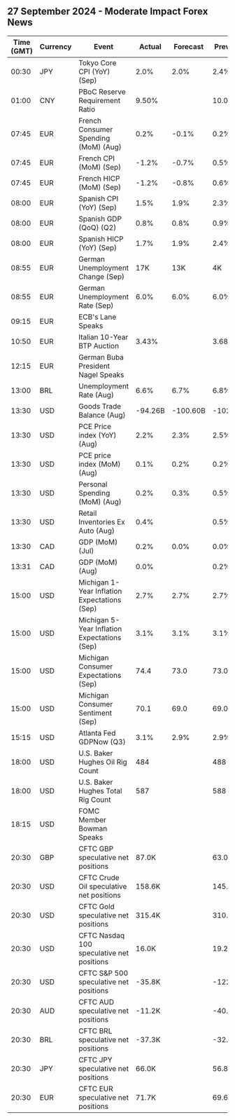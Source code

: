 ## 27 September 2024 - Moderate Impact Forex News

| Time (GMT) | Currency | Event | Actual | Forecast | Previous |
|------|----------|-------|--------|----------|----------|
| 00:30 | JPY | Tokyo Core CPI (YoY) (Sep) | 2.0% | 2.0% | 2.4% |
| 01:00 | CNY | PBoC Reserve Requirement Ratio | 9.50% |  | 10.00% |
| 07:45 | EUR | French Consumer Spending (MoM) (Aug) | 0.2% | -0.1% | 0.2% |
| 07:45 | EUR | French CPI (MoM) (Sep) | -1.2% | -0.7% | 0.5% |
| 07:45 | EUR | French HICP (MoM) (Sep) | -1.2% | -0.8% | 0.6% |
| 08:00 | EUR | Spanish CPI (YoY) (Sep) | 1.5% | 1.9% | 2.3% |
| 08:00 | EUR | Spanish GDP (QoQ) (Q2) | 0.8% | 0.8% | 0.9% |
| 08:00 | EUR | Spanish HICP (YoY) (Sep) | 1.7% | 1.9% | 2.4% |
| 08:55 | EUR | German Unemployment Change (Sep) | 17K | 13K | 4K |
| 08:55 | EUR | German Unemployment Rate (Sep) | 6.0% | 6.0% | 6.0% |
| 09:15 | EUR | ECB's Lane Speaks |  |  |  |
| 10:50 | EUR | Italian 10-Year BTP Auction | 3.43% |  | 3.68% |
| 12:15 | EUR | German Buba President Nagel Speaks |  |  |  |
| 13:00 | BRL | Unemployment Rate (Aug) | 6.6% | 6.7% | 6.8% |
| 13:30 | USD | Goods Trade Balance (Aug) | -94.26B | -100.60B | -102.84B |
| 13:30 | USD | PCE Price index (YoY) (Aug) | 2.2% | 2.3% | 2.5% |
| 13:30 | USD | PCE price index (MoM) (Aug) | 0.1% | 0.2% | 0.2% |
| 13:30 | USD | Personal Spending (MoM) (Aug) | 0.2% | 0.3% | 0.5% |
| 13:30 | USD | Retail Inventories Ex Auto (Aug) | 0.4% |  | 0.5% |
| 13:30 | CAD | GDP (MoM) (Jul) | 0.2% | 0.0% | 0.0% |
| 13:31 | CAD | GDP (MoM) (Aug) | 0.0% |  | 0.2% |
| 15:00 | USD | Michigan 1-Year Inflation Expectations (Sep) | 2.7% | 2.7% | 2.7% |
| 15:00 | USD | Michigan 5-Year Inflation Expectations (Sep) | 3.1% | 3.1% | 3.1% |
| 15:00 | USD | Michigan Consumer Expectations (Sep) | 74.4 | 73.0 | 73.0 |
| 15:00 | USD | Michigan Consumer Sentiment (Sep) | 70.1 | 69.0 | 69.0 |
| 15:15 | USD | Atlanta Fed GDPNow (Q3) | 3.1% | 2.9% | 2.9% |
| 18:00 | USD | U.S. Baker Hughes Oil Rig Count | 484 |  | 488 |
| 18:00 | USD | U.S. Baker Hughes Total Rig Count | 587 |  | 588 |
| 18:15 | USD | FOMC Member Bowman Speaks |  |  |  |
| 20:30 | GBP | CFTC GBP speculative net positions | 87.0K |  | 63.0K |
| 20:30 | USD | CFTC Crude Oil speculative net positions | 158.6K |  | 145.3K |
| 20:30 | USD | CFTC Gold speculative net positions | 315.4K |  | 310.1K |
| 20:30 | USD | CFTC Nasdaq 100 speculative net positions | 16.0K |  | 19.2K |
| 20:30 | USD | CFTC S&P 500 speculative net positions | -35.8K |  | -122.9K |
| 20:30 | AUD | CFTC AUD speculative net positions | -11.2K |  | -40.1K |
| 20:30 | BRL | CFTC BRL speculative net positions | -37.3K |  | -32.3K |
| 20:30 | JPY | CFTC JPY speculative net positions | 66.0K |  | 56.8K |
| 20:30 | EUR | CFTC EUR speculative net positions | 71.7K |  | 69.6K |

